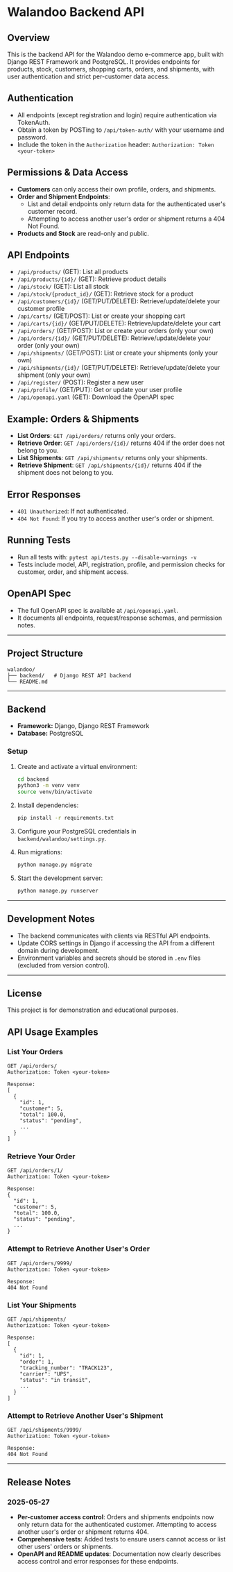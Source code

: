 # Walandoo Backend API

## Overview
This is the backend API for the Walandoo demo e-commerce app, built with Django REST Framework and PostgreSQL. It provides endpoints for products, stock, customers, shopping carts, orders, and shipments, with user authentication and strict per-customer data access.

## Authentication
- All endpoints (except registration and login) require authentication via TokenAuth.
- Obtain a token by POSTing to `/api/token-auth/` with your username and password.
- Include the token in the `Authorization` header: `Authorization: Token <your-token>`

## Permissions & Data Access
- **Customers** can only access their own profile, orders, and shipments.
- **Order and Shipment Endpoints**:
  - List and detail endpoints only return data for the authenticated user's customer record.
  - Attempting to access another user's order or shipment returns a 404 Not Found.
- **Products and Stock** are read-only and public.

## API Endpoints
- `/api/products/` (GET): List all products
- `/api/products/{id}/` (GET): Retrieve product details
- `/api/stock/` (GET): List all stock
- `/api/stock/{product_id}/` (GET): Retrieve stock for a product
- `/api/customers/{id}/` (GET/PUT/DELETE): Retrieve/update/delete your customer profile
- `/api/carts/` (GET/POST): List or create your shopping cart
- `/api/carts/{id}/` (GET/PUT/DELETE): Retrieve/update/delete your cart
- `/api/orders/` (GET/POST): List or create your orders (only your own)
- `/api/orders/{id}/` (GET/PUT/DELETE): Retrieve/update/delete your order (only your own)
- `/api/shipments/` (GET/POST): List or create your shipments (only your own)
- `/api/shipments/{id}/` (GET/PUT/DELETE): Retrieve/update/delete your shipment (only your own)
- `/api/register/` (POST): Register a new user
- `/api/profile/` (GET/PUT): Get or update your user profile
- `/api/openapi.yaml` (GET): Download the OpenAPI spec

## Example: Orders & Shipments
- **List Orders**: `GET /api/orders/` returns only your orders.
- **Retrieve Order**: `GET /api/orders/{id}/` returns 404 if the order does not belong to you.
- **List Shipments**: `GET /api/shipments/` returns only your shipments.
- **Retrieve Shipment**: `GET /api/shipments/{id}/` returns 404 if the shipment does not belong to you.

## Error Responses
- `401 Unauthorized`: If not authenticated.
- `404 Not Found`: If you try to access another user's order or shipment.

## Running Tests
- Run all tests with: `pytest api/tests.py --disable-warnings -v`
- Tests include model, API, registration, profile, and permission checks for customer, order, and shipment access.

## OpenAPI Spec
- The full OpenAPI spec is available at `/api/openapi.yaml`.
- It documents all endpoints, request/response schemas, and permission notes.

---

## Project Structure

```
walandoo/
├── backend/   # Django REST API backend
└── README.md
```

---

## Backend

- **Framework:** Django, Django REST Framework
- **Database:** PostgreSQL

### Setup

1. Create and activate a virtual environment:
    ```bash
    cd backend
    python3 -m venv venv
    source venv/bin/activate
    ```

2. Install dependencies:
    ```bash
    pip install -r requirements.txt
    ```

3. Configure your PostgreSQL credentials in `backend/walandoo/settings.py`.

4. Run migrations:
    ```bash
    python manage.py migrate
    ```

5. Start the development server:
    ```bash
    python manage.py runserver
    ```

---

## Development Notes

- The backend communicates with clients via RESTful API endpoints.
- Update CORS settings in Django if accessing the API from a different domain during development.
- Environment variables and secrets should be stored in `.env` files (excluded from version control).

---

## License

This project is for demonstration and educational purposes.

## API Usage Examples

### List Your Orders
```
GET /api/orders/
Authorization: Token <your-token>

Response:
[
  {
    "id": 1,
    "customer": 5,
    "total": 100.0,
    "status": "pending",
    ...
  }
]
```

### Retrieve Your Order
```
GET /api/orders/1/
Authorization: Token <your-token>

Response:
{
  "id": 1,
  "customer": 5,
  "total": 100.0,
  "status": "pending",
  ...
}
```

### Attempt to Retrieve Another User's Order
```
GET /api/orders/9999/
Authorization: Token <your-token>

Response:
404 Not Found
```

### List Your Shipments
```
GET /api/shipments/
Authorization: Token <your-token>

Response:
[
  {
    "id": 1,
    "order": 1,
    "tracking_number": "TRACK123",
    "carrier": "UPS",
    "status": "in transit",
    ...
  }
]
```

### Attempt to Retrieve Another User's Shipment
```
GET /api/shipments/9999/
Authorization: Token <your-token>

Response:
404 Not Found
```

---

## Release Notes

### 2025-05-27
- **Per-customer access control**: Orders and shipments endpoints now only return data for the authenticated customer. Attempting to access another user's order or shipment returns 404.
- **Comprehensive tests**: Added tests to ensure users cannot access or list other users' orders or shipments.
- **OpenAPI and README updates**: Documentation now clearly describes access control and error responses for these endpoints.